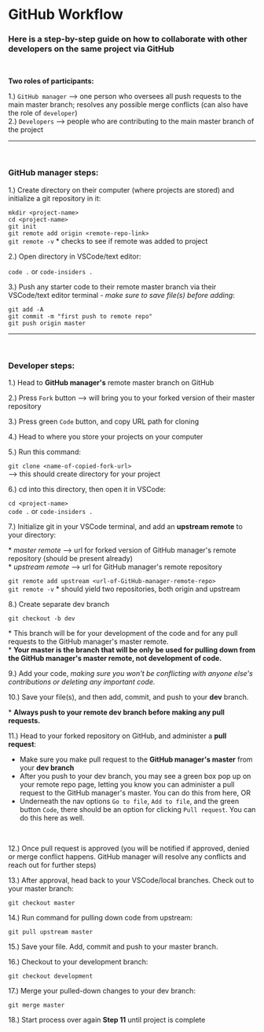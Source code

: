 # GitHub Workflow

### Here is a step-by-step guide on how to collaborate with other developers on the same project via GitHub

<br>

**Two roles of participants:**

1.) `GitHub manager` --> one person who oversees all push requests to the main master branch; resolves any possible merge conflicts (can also have the role of `developer`)  
2.) `Developers` --> people who are contributing to the main master branch of the project

---

<br>

### **GitHub manager** steps:

1.) Create directory on their computer (where projects are stored) and initialize a git repository in it:

`mkdir <project-name>`  
`cd <project-name>`  
`git init`  
`git remote add origin <remote-repo-link>`  
`git remote -v` \* checks to see if remote was added to project

2.) Open directory in VSCode/text editor:

`code .` or `code-insiders .`

3.) Push any starter code to their remote master branch via their VSCode/text editor terminal - _make sure to save file(s) before adding_:

`git add -A`  
`git commit -m "first push to remote repo"`  
`git push origin master`

---

<br>

### **Developer** steps:

1.) Head to **GitHub manager's** remote master branch on GitHub

2.) Press `Fork` button --> will bring you to your forked version of their master repository

3.) Press green `Code` button, and copy URL path for cloning

4.) Head to where you store your projects on your computer

5.) Run this command:

`git clone <name-of-copied-fork-url>`  
--> this should create directory for your project

6.) cd into this directory, then open it in VSCode:

`cd <project-name>`  
`code .` or `code-insiders .`

7.) Initialize git in your VSCode terminal, and add an **upstream remote** to your directory:

\* _master remote_ --> url for forked version of GitHub manager's remote repository (should be present already)  
\* _upstream remote_ --> url for GitHub manager's remote repository

`git remote add upstream <url-of-GitHub-manager-remote-repo>`  
`git remote -v` \* should yield two repositories, both origin and upstream

8.) Create separate dev branch

`git checkout -b dev`

\* This branch will be for your development of the code and for any pull requests to the GitHub manager's master remote.  
\* **Your master is the branch that will be only be used for pulling down from the GitHub manager's master remote, not development of code.**

9.) Add your code, _making sure you won't be conflicting with anyone else's contributions or deleting any important code._

10.) Save your file(s), and then add, commit, and push to your **dev** branch.

\* **Always push to your remote dev branch before making any pull requests.**

11.) Head to your forked repository on GitHub, and administer a **pull request**:

- Make sure you make pull request to the **GitHub manager's master** from your **dev branch**
- After you push to your dev branch, you may see a green box pop up on your remote repo page, letting you know you can administer a pull request to the GitHub manager's master. You can do this from here, OR
- Underneath the nav options `Go to file`, `Add to file`, and the green button `Code`, there should be an option for clicking `Pull request`. You can do this here as well.

<br>

12.) Once pull request is approved (you will be notified if approved, denied or merge conflict happens. GitHub manager will resolve any conflicts and reach out for further steps)

13.) After approval, head back to your VSCode/local branches. Check out to your master branch:

`git checkout master`

14.) Run command for pulling down code from upstream:

`git pull upstream master`

15.) Save your file. Add, commit and push to your master branch.

16.) Checkout to your development branch:

`git checkout development`

17.) Merge your pulled-down changes to your dev branch:

`git merge master`

18.) Start process over again **Step 11** until project is complete
